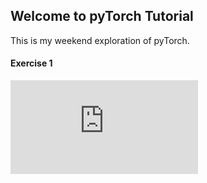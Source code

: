 ## Welcome to pyTorch Tutorial
This is my weekend exploration of pyTorch.

#### Exercise 1
![First equation](http://latex.codecogs.com/gif.latex?loss%28w%29%3D%5Cfrac%7B1%7D%7BN%7D%5Csum_%7Bn%3D1%7D%5E%7BN%7D%28%20%5Chat%7By%7D_%7Bn%7D%20-%20y_%7Bn%7D%20%29)

[comment]: <> "loss(w)=\frac{1}{N}\sum_{n=1}^{N}( \hat{y}_{n} - y_{n} ))"
